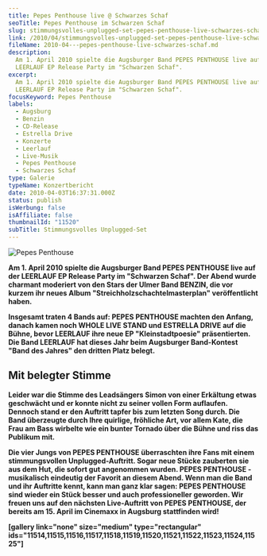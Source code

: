 ```yaml
---
title: Pepes Penthouse live @ Schwarzes Schaf
seoTitle: Pepes Penthouse im Schwarzen Schaf
slug: stimmungsvolles-unplugged-set-pepes-penthouse-live-schwarzes-schaf-1-april-2010
link: /2010/04/stimmungsvolles-unplugged-set-pepes-penthouse-live-schwarzes-schaf-1-april-2010/
fileName: 2010-04---pepes-penthouse-live-schwarzes-schaf.md
description:
  Am 1. April 2010 spielte die Augsburger Band PEPES PENTHOUSE live auf der
  LEERLAUF EP Release Party im "Schwarzen Schaf".
excerpt:
  Am 1. April 2010 spielte die Augsburger Band PEPES PENTHOUSE live auf der
  LEERLAUF EP Release Party im "Schwarzen Schaf".
focusKeyword: Pepes Penthouse
labels:
  - Augsburg
  - Benzin
  - CD-Release
  - Estrella Drive
  - Konzerte
  - Leerlauf
  - Live-Musik
  - Pepes Penthouse
  - Schwarzes Schaf
type: Galerie
typeName: Konzertbericht
date: 2010-04-03T16:37:31.000Z
status: publish
isWerbung: false
isAffiliate: false
thumbnailId: "11520"
subTitle: Stimmungsvolles Unplugged-Set
---
```


![Pepes Penthouse](http://cardamonchai.com/wp-content/uploads/2010/04/IMG_1578-640x427.jpg)

<strong>Am 1. April 2010 spielte die Augsburger Band PEPES PENTHOUSE live auf
der LEERLAUF EP Release Party im "Schwarzen Schaf". </strong><strong>Der Abend
wurde charmant moderiert von den Stars der Ulmer Band BENZIN, die vor kurzem ihr
neues Album "Streichholzschachtelmasterplan" veröffentlicht haben.

Insgesamt traten 4 Bands auf: PEPES PENTHOUSE machten den Anfang, danach kamen
noch WHOLE LIVE STAND und ESTRELLA DRIVE auf die Bühne, bevor LEERLAUF ihre neue
EP "Kleinstadtpoesie" präsentierten. Die Band LEERLAUF hat dieses Jahr beim
Augsburger Band-Kontest "Band des Jahres" den dritten Platz belegt.

## Mit belegter Stimme

Leider war die Stimme des Leadsängers Simon von einer Erkältung etwas geschwächt
und er konnte nicht zu seiner vollen Form auflaufen. Dennoch stand er den
Auftritt tapfer bis zum letzten Song durch. Die Band überzeugte durch Ihre
quirlige, fröhliche Art, vor allem Kate, die Frau am Bass wirbelte wie ein
bunter Tornado über die Bühne und riss das Publikum mit.

Die vier Jungs von PEPES PENTHOUSE überraschten ihre Fans mit einem
stimmungsvollen Unplugged-Auftritt. Sogar neue Stücke zauberten sie aus dem Hut,
die sofort gut angenommen wurden. PEPES PENTHOUSE - musikalisch eindeutig der
Favorit an diesem Abend. Wenn man die Band und ihr Auftritte kennt, kann man
ganz klar sagen: PEPES PENTHOUSE sind wieder ein Stück besser und auch
professioneller geworden. Wir freuen uns auf den nächsten Live-Auftritt von
PEPES PENTHOUSE, der bereits am 15. April im Cinemaxx in Augsburg stattfinden
wird!

[gallery link="none" size="medium" type="rectangular"
ids="11514,11515,11516,11517,11518,11519,11520,11521,11522,11523,11524,11525"]
